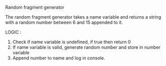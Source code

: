 Random fragment generator

The random fragment generator takes a name variable and returns a string with a random number between 6 and 15 appended to it.

LOGIC :
1) Check if name variable is undefined, if true then return 0
2) If name variable is valid, generate random number and store in number variable
3) Append number to name and log in console.
